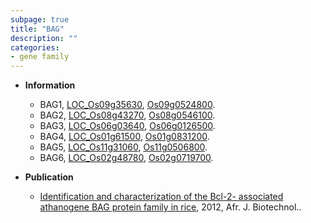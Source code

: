 ```yaml
---
subpage: true
title: "BAG"
description: ""
categories:
- gene family
---
```


* **Information**  
    + BAG1, [LOC_Os09g35630](http://rice.plantbiology.msu.edu/cgi-bin/ORF_infopage.cgi?orf=LOC_Os09g35630), [Os09g0524800](http://rapdb.dna.affrc.go.jp/viewer/gbrowse_details/irgsp1?name=Os09g0524800).
    + BAG2, [LOC_Os08g43270](http://rice.plantbiology.msu.edu/cgi-bin/ORF_infopage.cgi?orf=LOC_Os08g43270), [Os08g0546100](http://rapdb.dna.affrc.go.jp/viewer/gbrowse_details/irgsp1?name=Os08g0546100).
    + BAG3, [LOC_Os06g03640](http://rice.plantbiology.msu.edu/cgi-bin/ORF_infopage.cgi?orf=LOC_Os06g03640), [Os06g0126500](http://rapdb.dna.affrc.go.jp/viewer/gbrowse_details/irgsp1?name=Os06g0126500).
    + BAG4, [LOC_Os01g61500](http://rice.plantbiology.msu.edu/cgi-bin/ORF_infopage.cgi?orf=LOC_Os01g61500), [Os01g0831200](http://rapdb.dna.affrc.go.jp/viewer/gbrowse_details/irgsp1?name=Os01g0831200).
    + BAG5, [LOC_Os11g31060](http://rice.plantbiology.msu.edu/cgi-bin/ORF_infopage.cgi?orf=LOC_Os11g31060), [Os11g0506800](http://rapdb.dna.affrc.go.jp/viewer/gbrowse_details/irgsp1?name=Os11g0506800).
    + BAG6, [LOC_Os02g48780](http://rice.plantbiology.msu.edu/cgi-bin/ORF_infopage.cgi?orf=LOC_Os02g48780), [Os02g0719700](http://rapdb.dna.affrc.go.jp/viewer/gbrowse_details/irgsp1?name=Os02g0719700).

* **Publication**  
    + [Identification and characterization of the Bcl-2- associated athanogene BAG protein family in rice](http://www.ncbi.nlm.nih.gov/pubmed?term=Identification+and+characterization+of+the+Bcl-2-+associated+athanogene+BAG+protein+family+in+rice%5BTitle%5D), 2012, Afr. J. Biotechnol..


